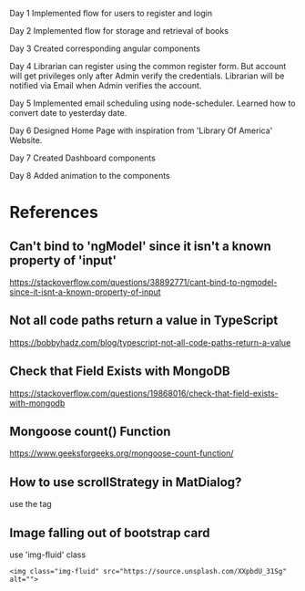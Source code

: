Day 1
Implemented flow for users to register and login

Day 2
Implemented flow for storage and retrieval of books

Day 3
Created corresponding angular components

Day 4
Librarian can register using the common register form. But account will get privileges only after Admin verify the credentials. Librarian will be notified via Email when Admin verifies the account.

Day 5
Implemented email scheduling using node-scheduler.
Learned how to convert date to yesterday date.

Day 6
Designed Home Page with inspiration from 'Library Of America' Website.

Day 7
Created Dashboard components

Day 8
Added animation to the components

# References

## Can't bind to 'ngModel' since it isn't a known property of 'input'

https://stackoverflow.com/questions/38892771/cant-bind-to-ngmodel-since-it-isnt-a-known-property-of-input

## Not all code paths return a value in TypeScript

https://bobbyhadz.com/blog/typescript-not-all-code-paths-return-a-value

## Check that Field Exists with MongoDB
https://stackoverflow.com/questions/19868016/check-that-field-exists-with-mongodb

## Mongoose count() Function
https://www.geeksforgeeks.org/mongoose-count-function/

## How to use scrollStrategy in MatDialog?

use the <mat-dialog-content> tag

## Image falling out of bootstrap card
use 'img-fluid' class
```
<img class="img-fluid" src="https://source.unsplash.com/XXpbdU_31Sg" alt="">
```